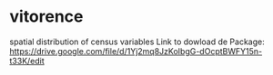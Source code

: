 # vitorence
spatial distribution of census variables
Link to dowload de Package:
https://drive.google.com/file/d/1Yj2mq8JzKoIbgG-dOcptBWFY15n-t33K/edit

